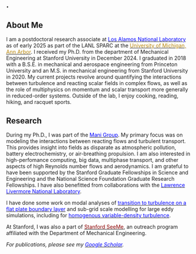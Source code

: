 ## .

## About Me

I am a postdoctoral research associate at [<span style="color:blue">Los Alamos National Laboratory</span>](https://www.lanl.gov) as of early 2025 as part of the LANL SPARC at the [<span style="color:darkgoldenrod;">University of Michigan, Ann Arbor</span>](https://umich.edu). I received my Ph.D. from the department of Mechanical Engineering at Stanford University in December 2024. I graduated in 2018 with a B.S.E. in mechanical and aerospace engineering from Princeton University and an M.S. in mechanical engineering from Stanford University in 2020. My current projects revolve around quantifying the interactions between turbulence and reacting scalar fields in complex flows, as well as the role of multiphysics on momentum and scalar transport more generally in reduced-order systems. Outside of the lab, I enjoy cooking, reading, hiking, and racquet sports. 


## Research

During my Ph.D., I was part of the [<span style="color:blue">Mani Group</span>](https://www.stanford.edu/~alimani). My primary focus was on modeling the interactions between reacting flows and turbulent transport. This provides insight into fields as disparate as atmospheric pollution, battery electrochemistry, or air-breathing propulsion. I am also interested in high-perfomance computing, big data, multiphase transport, and other aspects of high Reynolds number flows and aerodynamics. I am grateful to have been supported by the Stanford Graduate Fellowships in Science and Engineering and the National Science Foundation Graduate Research Fellowships. I have also benefitted from collaborations with the [<span style="color:blue">Lawrence Livermore National Laboratory</span>](https://sd.llnl.gov).

I have done some work on modal analyses of [<span style="color:blue">transition to turbulence on a flat plate boundary layer</span>](./assets/docs/transition.pdf) and sub-grid scale modelling for large eddy simulations, including for [<span style="color:blue">homogenous variable-density turbulence</span>](./assets/docs/homogenous.pdf).

At Stanford, I was also a part of [<span style="color:darkred;">Stanford SeeMe</span>](https://seeme.stanford.edu), an outreach program affiliated with the Department of Mechanical Engineering.

_For publications, please see my [<span style="color:blue">Google Scholar</span>](https://scholar.google.com/citations?user=LCY03RAAAAAJ&hl)._
